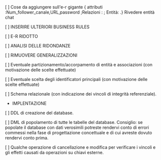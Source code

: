 [ ]     Cose da aggiungere sull'e-r gigante { attributi :Num_follower_canale,URL,password ;Relazioni : ; Entità: .}
        Rivedere entità chat 

[ ]   INSERIRE ULTERIORI BUSINESS RULES

[ ]   E-R RIDOTTO 

[ ]   ANALISI DELLE RIDONDANZE

[ ]   RIMUOVERE GENERALIZZAZIONI 

[ ]   Eventuale partizionamento/accorpamento di entità e associazioni (con motivazione
delle scelte effettuate)

[ ]  Eventuale scelta degli identificatori principali (con motivazione delle scelte
effettuate)

[ ]  Schema relazionale (con indicazione dei vincoli di integrità referenziale).


* IMPLENTAZIONE

[ ]  DDL di creazione del database.  

[ ] DML di popolamento di tutte le tabelle del database.
Consiglio: se popolate il database con dati verosimili potreste rendervi conto di errori commessi
nella fase di progettazione concettuale e di cui avreste dovuto rendervi conto prima.

[ ] Qualche operazione di cancellazione e modifica per verificare i vincoli e gli effetti causati da
operazioni su chiavi esterne.